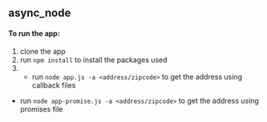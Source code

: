 ## async_node

#### To run the app:
1. clone the app
2. run `npm install` to install the packages used
3. - run `node app.js -a <address/zipcode>` to get the address using callback files
  - run `node app-promise.js -a <address/zipcode>` to get the address using promises file

